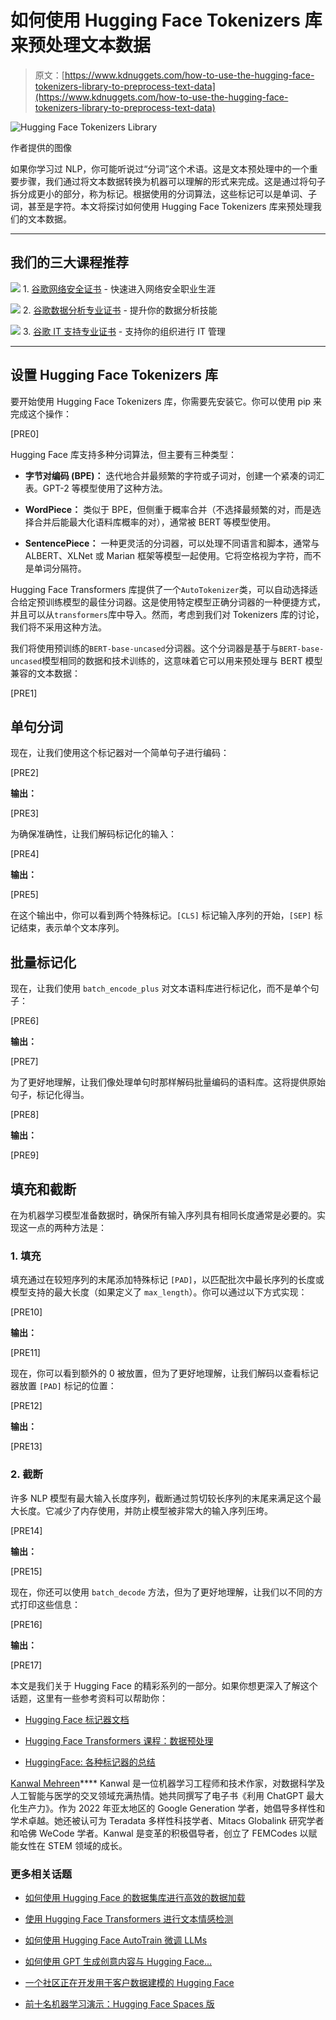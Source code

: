 # 如何使用 Hugging Face Tokenizers 库来预处理文本数据

> 原文：[https://www.kdnuggets.com/how-to-use-the-hugging-face-tokenizers-library-to-preprocess-text-data](https://www.kdnuggets.com/how-to-use-the-hugging-face-tokenizers-library-to-preprocess-text-data)

![ Hugging Face Tokenizers Library](../Images/23c326950f8c1dfd30d486cd87509ab3.png)

作者提供的图像

如果你学习过 NLP，你可能听说过“分词”这个术语。这是文本预处理中的一个重要步骤，我们通过将文本数据转换为机器可以理解的形式来完成。这是通过将句子拆分成更小的部分，称为标记。根据使用的分词算法，这些标记可以是单词、子词，甚至是字符。本文将探讨如何使用 Hugging Face Tokenizers 库来预处理我们的文本数据。

* * *

## 我们的三大课程推荐

![](../Images/0244c01ba9267c002ef39d4907e0b8fb.png) 1\. [谷歌网络安全证书](https://www.kdnuggets.com/google-cybersecurity) - 快速进入网络安全职业生涯

![](../Images/e225c49c3c91745821c8c0368bf04711.png) 2\. [谷歌数据分析专业证书](https://www.kdnuggets.com/google-data-analytics) - 提升你的数据分析技能

![](../Images/0244c01ba9267c002ef39d4907e0b8fb.png) 3\. [谷歌 IT 支持专业证书](https://www.kdnuggets.com/google-itsupport) - 支持你的组织进行 IT 管理

* * *

## 设置 Hugging Face Tokenizers 库

要开始使用 Hugging Face Tokenizers 库，你需要先安装它。你可以使用 pip 来完成这个操作：

[PRE0]

Hugging Face 库支持多种分词算法，但主要有三种类型：

+   **字节对编码 (BPE)：** 迭代地合并最频繁的字符或子词对，创建一个紧凑的词汇表。GPT-2 等模型使用了这种方法。

+   **WordPiece：** 类似于 BPE，但侧重于概率合并（不选择最频繁的对，而是选择合并后能最大化语料库概率的对），通常被 BERT 等模型使用。

+   **SentencePiece：** 一种更灵活的分词器，可以处理不同语言和脚本，通常与 ALBERT、XLNet 或 Marian 框架等模型一起使用。它将空格视为字符，而不是单词分隔符。

Hugging Face Transformers 库提供了一个`AutoTokenizer`类，可以自动选择适合给定预训练模型的最佳分词器。这是使用特定模型正确分词器的一种便捷方式，并且可以从`transformers`库中导入。然而，考虑到我们对 Tokenizers 库的讨论，我们将不采用这种方法。

我们将使用预训练的`BERT-base-uncased`分词器。这个分词器是基于与`BERT-base-uncased`模型相同的数据和技术训练的，这意味着它可以用来预处理与 BERT 模型兼容的文本数据：

[PRE1]

## 单句分词

现在，让我们使用这个标记器对一个简单句子进行编码：

[PRE2]

**输出：**

[PRE3]

为确保准确性，让我们解码标记化的输入：

[PRE4]

**输出：**

[PRE5]

在这个输出中，你可以看到两个特殊标记。`[CLS]` 标记输入序列的开始，`[SEP]` 标记结束，表示单个文本序列。

## 批量标记化

现在，让我们使用 `batch_encode_plus` 对文本语料库进行标记化，而不是单个句子：

[PRE6]

**输出：**

[PRE7]

为了更好地理解，让我们像处理单句时那样解码批量编码的语料库。这将提供原始句子，标记化得当。

[PRE8]

**输出：**

[PRE9]

## 填充和截断

在为机器学习模型准备数据时，确保所有输入序列具有相同长度通常是必要的。实现这一点的两种方法是：

### 1\. 填充

填充通过在较短序列的末尾添加特殊标记 `[PAD]`，以匹配批次中最长序列的长度或模型支持的最大长度（如果定义了 `max_length`）。你可以通过以下方式实现：

[PRE10]

**输出：**

[PRE11]

现在，你可以看到额外的 0 被放置，但为了更好地理解，让我们解码以查看标记器放置 `[PAD]` 标记的位置：

[PRE12]

**输出：**

[PRE13]

### 2\. 截断

许多 NLP 模型有最大输入长度序列，截断通过剪切较长序列的末尾来满足这个最大长度。它减少了内存使用，并防止模型被非常大的输入序列压垮。

[PRE14]

**输出：**

[PRE15]

现在，你还可以使用 `batch_decode` 方法，但为了更好地理解，让我们以不同的方式打印这些信息：

[PRE16]

**输出：**

[PRE17]

本文是我们关于 Hugging Face 的精彩系列的一部分。如果你想更深入了解这个话题，这里有一些参考资料可以帮助你：

+   [Hugging Face 标记器文档](https://huggingface.co/docs/transformers/main/en/main_classes/tokenizer#tokenizer)

+   [Hugging Face Transformers 课程：数据预处理](https://huggingface.co/docs/transformers/v4.14.1/en/preprocessing)

+   [HuggingFace: 各种标记器的总结](https://huggingface.co/docs/transformers/en/tokenizer_summary)

**[](https://www.linkedin.com/in/kanwal-mehreen1/)**[Kanwal Mehreen](https://www.linkedin.com/in/kanwal-mehreen1/)**** Kanwal 是一位机器学习工程师和技术作家，对数据科学及人工智能与医学的交叉领域充满热情。她共同撰写了电子书《利用 ChatGPT 最大化生产力》。作为 2022 年亚太地区的 Google Generation 学者，她倡导多样性和学术卓越。她还被认可为 Teradata 多样性科技学者、Mitacs Globalink 研究学者和哈佛 WeCode 学者。Kanwal 是变革的积极倡导者，创立了 FEMCodes 以赋能女性在 STEM 领域的成长。

### 更多相关话题

+   [如何使用 Hugging Face 的数据集库进行高效的数据加载](https://www.kdnuggets.com/how-to-use-hugging-faces-datasets-library-for-efficient-data-loading)

+   [使用 Hugging Face Transformers 进行文本情感检测](https://www.kdnuggets.com/using-hugging-face-transformers-for-emotion-detection-in-text)

+   [如何使用 Hugging Face AutoTrain 微调 LLMs](https://www.kdnuggets.com/how-to-use-hugging-face-autotrain-to-finetune-llms)

+   [如何使用 GPT 生成创意内容与 Hugging Face…](https://www.kdnuggets.com/how-to-use-gpt-for-generating-creative-content-with-hugging-face-transformers)

+   [一个社区正在开发用于客户数据建模的 Hugging Face](https://www.kdnuggets.com/2022/08/objectiv-community-developing-hugging-face-customer-data-modeling.html)

+   [前十名机器学习演示：Hugging Face Spaces 版](https://www.kdnuggets.com/2022/05/top-10-machine-learning-demos-hugging-face-spaces-edition.html)
